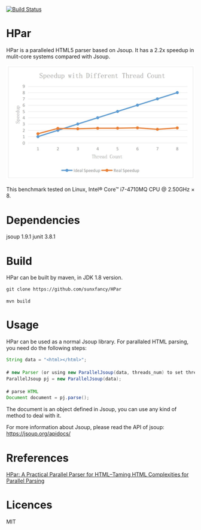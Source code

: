 [![Build Status](https://travis-ci.org/sunxfancy/HPar.svg?branch=master)](https://travis-ci.org/sunxfancy/HPar)

HPar
====


HPar is a paralleled HTML5 parser based on Jsoup. It has a 2.2x speedup in mulit-core systems compared with Jsoup.

![](img/a.png)

This benchmark tested on Linux, Intel® Core™ i7-4710MQ CPU @ 2.50GHz × 8.

# Dependencies

jsoup 1.9.1
junit 3.8.1

# Build

HPar can be built by maven, in JDK 1.8 version.

```
git clone https://github.com/sunxfancy/HPar

mvn build
```

# Usage

HPar can be used as a normal Jsoup library. For parallaled HTML parsing, you need do the following steps:

```java
String data = "<html></html>";

# new Parser (or using new ParallelJsoup(data, threads_num) to set thread number)
ParallelJsoup pj = new ParallelJsoup(data);

# parse HTML
Document document = pj.parse();

```

The document is an object defined in Jsoup, you can use any kind of method to deal with it.

For more information about Jsoup, please read the API of jsoup: <https://jsoup.org/apidocs/>


# Rreferences

[HPar: A Practical Parallel Parser for HTML–Taming HTML Complexities for Parallel Parsing](http://www.cs.ucr.edu/~zhijia/papers/taco13.pdf#pdfjs.action=download)


# Licences

MIT
